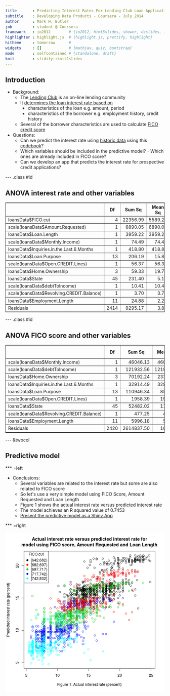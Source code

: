 ```yaml
---
title       : Predicting Interest Rates For Lending Club Loan Applications
subtitle    : Developing Data Products - Coursera - July 2014
author      : Mark H. Butler
job         : student @ Coursera
framework   : io2012        # {io2012, html5slides, shower, dzslides, ...}
highlighter : highlight.js  # {highlight.js, prettify, highlight}
hitheme     : tomorrow      # 
widgets     : []            # {mathjax, quiz, bootstrap}
mode        : selfcontained # {standalone, draft}
knit        : slidify::knit2slides
---
```


## Introduction

- Background:
     - The [Lending Club](https://www.lendingclub.com/home.action) is an on-line lending community 
     - It [determines the loan interest rate based on](https://www.lendingclub.com/public/how-we-set-interest-rates.action)
          - characteristics of the loan e.g. amount, period
          - characteristics of the borrower e.g. employment history, credit history
     - Several of the borrower characteristics are used to calculate [FICO credit score](http://en.wikipedia.org/wiki/Credit_score_in_the_United_States)
- Questions:
     - Can we predict the interest rate using [historic data](https://spark-public.s3.amazonaws.com/dataanalysis/loansData.rda) using this [codebook](https://spark-public.s3.amazonaws.com/dataanalysis/loansCodebook.pdf)? 
     - Which variables should be included in the predictive model?
           - Which ones are already included in FICO score?
     - Can we develop an app that predicts the interest rate for prospective credit applications?

--- .class #id 

## ANOVA interest rate and other variables

<!-- html table generated in R 3.1.1 by xtable 1.7-3 package -->
<!-- Sat Jul 26 09:36:24 2014 -->
<TABLE border=1>
<TR> <TH>  </TH> <TH> Df </TH> <TH> Sum Sq </TH> <TH> Mean Sq </TH> <TH> F value </TH> <TH> Pr(&gt;F) </TH>  </TR>
  <TR> <TD> loansData$FICO.cut </TD> <TD align="right"> 4 </TD> <TD align="right"> 22356.99 </TD> <TD align="right"> 5589.25 </TD> <TD align="right"> 1451.56 </TD> <TD align="right"> 0.0000 </TD> </TR>
  <TR> <TD> scale(loansData$Amount.Requested) </TD> <TD align="right"> 1 </TD> <TD align="right"> 6890.05 </TD> <TD align="right"> 6890.05 </TD> <TD align="right"> 1789.38 </TD> <TD align="right"> 0.0000 </TD> </TR>
  <TR> <TD> loansData$Loan.Length </TD> <TD align="right"> 1 </TD> <TD align="right"> 3959.22 </TD> <TD align="right"> 3959.22 </TD> <TD align="right"> 1028.23 </TD> <TD align="right"> 0.0000 </TD> </TR>
  <TR> <TD> scale(loansData$Monthly.Income) </TD> <TD align="right"> 1 </TD> <TD align="right"> 74.49 </TD> <TD align="right"> 74.49 </TD> <TD align="right"> 19.35 </TD> <TD align="right"> 0.0000 </TD> </TR>
  <TR> <TD> loansData$Inquiries.in.the.Last.6.Months </TD> <TD align="right"> 1 </TD> <TD align="right"> 418.80 </TD> <TD align="right"> 418.80 </TD> <TD align="right"> 108.76 </TD> <TD align="right"> 0.0000 </TD> </TR>
  <TR> <TD> loansData$Loan.Purpose </TD> <TD align="right"> 13 </TD> <TD align="right"> 206.19 </TD> <TD align="right"> 15.86 </TD> <TD align="right"> 4.12 </TD> <TD align="right"> 0.0000 </TD> </TR>
  <TR> <TD> scale(loansData$Open.CREDIT.Lines) </TD> <TD align="right"> 1 </TD> <TD align="right"> 56.37 </TD> <TD align="right"> 56.37 </TD> <TD align="right"> 14.64 </TD> <TD align="right"> 0.0001 </TD> </TR>
  <TR> <TD> loansData$Home.Ownership </TD> <TD align="right"> 3 </TD> <TD align="right"> 59.33 </TD> <TD align="right"> 19.78 </TD> <TD align="right"> 5.14 </TD> <TD align="right"> 0.0015 </TD> </TR>
  <TR> <TD> loansData$State </TD> <TD align="right"> 45 </TD> <TD align="right"> 231.40 </TD> <TD align="right"> 5.14 </TD> <TD align="right"> 1.34 </TD> <TD align="right"> 0.0679 </TD> </TR>
  <TR> <TD> scale(loansData$debtToIncome) </TD> <TD align="right"> 1 </TD> <TD align="right"> 10.41 </TD> <TD align="right"> 10.41 </TD> <TD align="right"> 2.70 </TD> <TD align="right"> 0.1003 </TD> </TR>
  <TR> <TD> scale(loansData$Revolving.CREDIT.Balance) </TD> <TD align="right"> 1 </TD> <TD align="right"> 3.70 </TD> <TD align="right"> 3.70 </TD> <TD align="right"> 0.96 </TD> <TD align="right"> 0.3271 </TD> </TR>
  <TR> <TD> loansData$Employment.Length </TD> <TD align="right"> 11 </TD> <TD align="right"> 24.88 </TD> <TD align="right"> 2.26 </TD> <TD align="right"> 0.59 </TD> <TD align="right"> 0.8407 </TD> </TR>
  <TR> <TD> Residuals </TD> <TD align="right"> 2414 </TD> <TD align="right"> 9295.17 </TD> <TD align="right"> 3.85 </TD> <TD align="right">  </TD> <TD align="right">  </TD> </TR>
   </TABLE>


--- .class #id 

## ANOVA FICO score and other variables

<!-- html table generated in R 3.1.1 by xtable 1.7-3 package -->
<!-- Sat Jul 26 09:51:56 2014 -->
<TABLE border=1>
<TR> <TH>  </TH> <TH> Df </TH> <TH> Sum Sq </TH> <TH> Mean Sq </TH> <TH> F value </TH> <TH> Pr(&gt;F) </TH>  </TR>
  <TR> <TD> scale(loansData$Monthly.Income) </TD> <TD align="right"> 1 </TD> <TD align="right"> 46046.13 </TD> <TD align="right"> 46046.13 </TD> <TD align="right"> 42.62 </TD> <TD align="right"> 0.0000 </TD> </TR>
  <TR> <TD> scale(loansData$debtToIncome) </TD> <TD align="right"> 1 </TD> <TD align="right"> 121932.56 </TD> <TD align="right"> 121932.56 </TD> <TD align="right"> 112.85 </TD> <TD align="right"> 0.0000 </TD> </TR>
  <TR> <TD> loansData$Home.Ownership </TD> <TD align="right"> 3 </TD> <TD align="right"> 70192.24 </TD> <TD align="right"> 23397.41 </TD> <TD align="right"> 21.65 </TD> <TD align="right"> 0.0000 </TD> </TR>
  <TR> <TD> loansData$Inquiries.in.the.Last.6.Months </TD> <TD align="right"> 1 </TD> <TD align="right"> 32914.49 </TD> <TD align="right"> 32914.49 </TD> <TD align="right"> 30.46 </TD> <TD align="right"> 0.0000 </TD> </TR>
  <TR> <TD> loansData$Loan.Purpose </TD> <TD align="right"> 13 </TD> <TD align="right"> 110946.34 </TD> <TD align="right"> 8534.33 </TD> <TD align="right"> 7.90 </TD> <TD align="right"> 0.0000 </TD> </TR>
  <TR> <TD> scale(loansData$Open.CREDIT.Lines) </TD> <TD align="right"> 1 </TD> <TD align="right"> 1958.39 </TD> <TD align="right"> 1958.39 </TD> <TD align="right"> 1.81 </TD> <TD align="right"> 0.1783 </TD> </TR>
  <TR> <TD> loansData$State </TD> <TD align="right"> 45 </TD> <TD align="right"> 52482.02 </TD> <TD align="right"> 1166.27 </TD> <TD align="right"> 1.08 </TD> <TD align="right"> 0.3331 </TD> </TR>
  <TR> <TD> scale(loansData$Revolving.CREDIT.Balance) </TD> <TD align="right"> 1 </TD> <TD align="right"> 477.25 </TD> <TD align="right"> 477.25 </TD> <TD align="right"> 0.44 </TD> <TD align="right"> 0.5064 </TD> </TR>
  <TR> <TD> loansData$Employment.Length </TD> <TD align="right"> 11 </TD> <TD align="right"> 5996.18 </TD> <TD align="right"> 545.11 </TD> <TD align="right"> 0.50 </TD> <TD align="right"> 0.9014 </TD> </TR>
  <TR> <TD> Residuals </TD> <TD align="right"> 2420 </TD> <TD align="right"> 2614837.50 </TD> <TD align="right"> 1080.51 </TD> <TD align="right">  </TD> <TD align="right">  </TD> </TR>
   </TABLE>


--- &twocol

## Predictive model

*** =left

- Conclusions: 
   - Several variables are related to the interest rate but some are also related to FICO score
   - So let's use a very simple model using FICO Score, Amount Requested and Loan Length
   - Figure 1 shows the actual interest rate versus predicted interest rate
   - The model achieves an R squared value of 0.7453
   - [Present the predictive model as a Shiny App](http://butlermh.shinyapps.io/LendingClub) 

*** =right

![plot of chunk unnamed-chunk-3](assets/fig/unnamed-chunk-3.png) 


